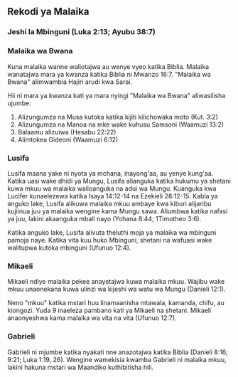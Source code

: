 ﻿## Rekodi ya Malaika

### Jeshi la Mbinguni (Luka 2:13; Ayubu 38:7)

### Malaika wa Bwana

Kuna malaika wanne waliotajwa au wenye vyeo katika Biblia. Malaika wanatajwa mara ya kwanza katika Biblia ni Mwanzo 16:7. "Malaika wa Bwana" alimwambia Hajiri arudi kwa Sarai.

Hii ni mara ya kwanza kati ya mara nyingi "Malaika wa Bwana" aliwasilisha ujumbe:

1. Alizungumza na Musa kutoka katika kijiti kilichowaka moto (Kut. 3:2)
2. Alizungumza na Manoa na mke wake kuhusu Samsoni  (Waamuzi 13:2)
3. Balaamu alizuiwa (Hesabu 22:22)
4. Alimtokea Gideoni (Waamuzi 6:12)

### Lusifa

Lusifa maana yake ni nyota ya mchana, inayong'aa, au yenye kung'aa. Katika uasi wake dhidi ya Mungu, Lusifa alianguka katika hukumu ya shetani kuwa mkuu wa malaika walioanguka na adui wa Mungu. Kuanguka kwa Lucifer kunaelezewa katika Isaya 14:12-14 na Ezekieli 28:12-15. Kabla ya anguko lake, Lusifa alikuwa malaika mkuu ambaye kwa kiburi alijaribu kujiinua juu ya malaika wengine kama Mungu sawa. Aliumbwa katika nafasi ya juu, lakini akaanguka mbali nayo (Yohana 8:44; 1Timotheo 3:6).

Katika anguko lake, Lusifa alivuta theluthi moja ya malaika wa mbinguni pamoja naye. Katika vita kuu huko Mbinguni, shetani na wafuasi wake walitupwa kutoka mbinguni (Ufunuo 12:4).

### Mikaeli

Mikaeli ndiye malaika pekee anayetajwa kuwa malaika mkuu. Wajibu wake mkuu unaonekana kuwa ulinzi wa kijeshi wa watu wa Mungu (Danieli 12:1).

Neno "mkuu" katika mstari huu linamaanisha mtawala, kamanda, chifu, au kiongozi. Yuda 9 inaeleza pambano kati ya Mikaeli na shetani. Mikaeli anaonyeshwa kama malaika wa vita na vita (Ufunuo 12:7).

### Gabrieli

Gabrieli ni mjumbe katika nyakati nne anazotajwa katika Biblia (Danieli 8:16; 9:21; Luka 1:19, 26). Wengine wamekisia kwamba Gabrieli ni malaika mkuu, lakini hakuna mstari wa Maandiko kuthibitisha hili.
 
